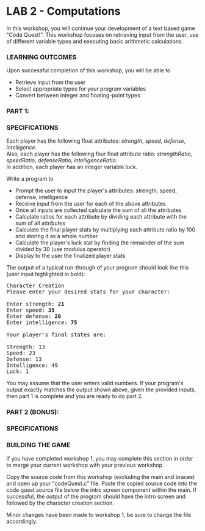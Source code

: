 # LAB 2 - Computations

In this workshop, you will continue your development of a text based game "Code Quest!". This workshop focuses on retrieving input from the user, use of different variable types and executing basic arithmetic calculations.

### LEARNING OUTCOMES

Upon successful completion of this workshop, you will be able to

- Retrieve input from the user
- Select appropriate types for your program variables
- Convert between integer and floating-point types

### PART 1:

### SPECIFICATIONS

Each player has the following float attributes: _strength_, _speed_, _defense_, _intelligence_.  
Also, each player has the following four float attribute ratio: _strengthRatio_, _speedRatio_, _defenseRatio_, _intelligenceRatio_.  
In addition, each player has an integer variable _luck_.

Write a program to 
- Prompt the user to input the player's attributes: strength, speed, defense, intelligence
- Receive input from the user for each of the above attributes
- Once all inputs are collected calculate the sum of all the attributes
- Calculate ratios for each attribute by dividing each attribute with the sum of all attributes
- Calculate the final player stats by multiplying each attribute ratio by 100 and storing it as a whole number
- Calculate the player's luck stat by finding the remainder of the sum divided by 30 (use modulus operator)
- Display to the user the finalized player stats

The output of a typical run-through of your program should look like this (user input highlighted in bold):

<pre>
Character Creation
Please enter your desired stats for your character:

Enter strength: <b>21</b>
Enter speed: <b>35</b>
Enter defense: <b>20</b>
Enter intelligence: <b>75</b>

Your player's final states are:

Strength: 13
Speed: 23
Defense: 13
Intelligence: 49
Luck: 1
</pre>

You may assume that the user enters valid numbers. If your program's output exactly matches the output shown above, given the provided inputs, then part 1 is complete and you are ready to do part 2.

### PART 2 (BONUS):

### SPECIFICATIONS

### BUILDING THE GAME

If you have completed workshop 1, you may complete this section in order to merge your current workshop with your previous workshop.

Copy the source code from this workshop (excluding the main and braces) and open up your "codeQuest.c" file. Paste the copied source code into the code quest source file below the intro screen component within the main. If successful, the output of the program should have the intro screen and followed by the character creation section.

Minor changes have been made to workshop 1, be sure to change the file accordingly.
